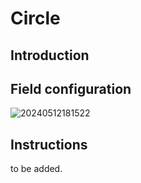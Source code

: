 # Circle

## Introduction

## Field configuration

![20240512181522](https://static-docs.nocobase.com/20240512181522.png)

## Instructions

to be added.
